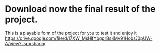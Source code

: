 # Download now the final result of the project.
This is a playable form of the project for you to test it and enjoy it! \
https://drive.google.com/file/d/17XW_MsHlfYbgprBsKMv91Hobs70pUW-A/view?usp=sharing
